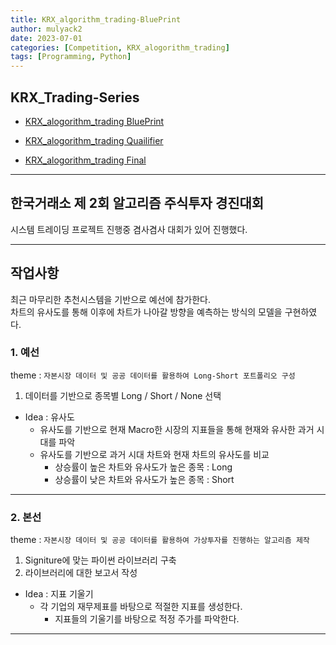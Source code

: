 ```yaml
---
title: KRX_algorithm_trading-BluePrint
author: mulyack2
date: 2023-07-01
categories: [Competition, KRX_alogorithm_trading]
tags: [Programming, Python]
---
```


## KRX_Trading-Series

- [KRX_alogorithm_trading BluePrint](/posts/krx_algorithm_trading-blueprint/)

- [KRX_alogorithm_trading Quailifier](/posts/krx_algorithm_trading-qualifier/)

- [KRX_alogorithm_trading Final](/posts/krx_algorithm_trading-final/)

---

## 한국거래소 제 2회 알고리즘 주식투자 경진대회

시스템 트레이딩 프로젝트 진행중 겸사겸사 대회가 있어 진행했다.

---

## 작업사항

최근 마무리한 추천시스템을 기반으로 예선에 참가한다.</br>
차트의 유사도를 통해 이후에 차트가 나아갈 방향을 예측하는 방식의 모델을 구현하였다.

### 1. 예선

theme : `자본시장 데이터 및 공공 데이터를 활용하여 Long-Short 포트폴리오 구성`

1. 데이터를 기반으로 종목별 Long / Short / None 선택

- Idea : 유사도
  - 유사도를 기반으로 현재 Macro한 시장의 지표들을 통해 현재와 유사한 과거 시대를 파악
  - 유사도를 기반으로 과거 시대 차트와 현재 차트의 유사도를 비교
    - 상승률이 높은 차트와 유사도가 높은 종목 : Long
    - 상승률이 낮은 차트와 유사도가 높은 종목 : Short

---

### 2. 본선

theme : `자본시장 데이터 및 공공 데이터를 활용하여 가상투자를 진행하는 알고리즘 제작`

1. Signiture에 맞는 파이썬 라이브러리 구축
2. 라이브러리에 대한 보고서 작성

- Idea : 지표 기울기
  - 각 기업의 재무제표를 바탕으로 적절한 지표를 생성한다.
    - 지표들의 기울기를 바탕으로 적정 주가를 파악한다.

---
